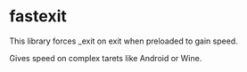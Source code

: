 # fastexit

This library forces _exit on exit when preloaded to gain speed.

Gives speed on complex tarets like Android or Wine.
